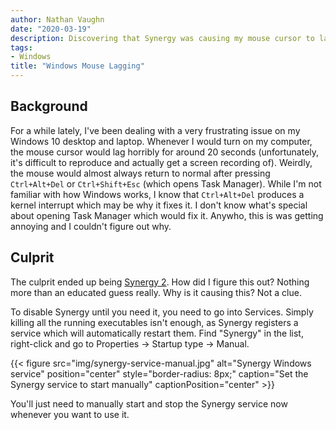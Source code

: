 ```yaml
---
author: Nathan Vaughn
date: "2020-03-19"
description: Discovering that Synergy was causing my mouse cursor to lag on Windows
tags:
- Windows
title: "Windows Mouse Lagging"
---
```


## Background

For a while lately, I've been dealing with a very frustrating issue on my Windows 10
desktop and laptop. Whenever I would turn on my computer, the mouse cursor
would lag horribly for around 20 seconds (unfortunately, it's difficult
to reproduce and actually get a screen recording of). Weirdly, the mouse would almost
always return to normal after pressing `Ctrl+Alt+Del` or `Ctrl+Shift+Esc` (which opens
Task Manager). While I'm not familiar with how Windows works, I know that `Ctrl+Alt+Del`
produces a kernel interrupt which may be why it fixes it. I don't know
what's special about opening Task Manager which would fix it. Anywho, this is was
getting annoying and I couldn't figure out why.

## Culprit

The culprit ended up being [Synergy 2](https://symless.com/synergy). How did I figure
this out? Nothing more than an educated guess really. Why is it causing this?
Not a clue.

To disable Synergy until you need it, you need to go into Services. Simply
killing all the running executables isn't enough, as Synergy registers a service which
will automatically restart them. Find "Synergy" in the list, right-click and go to
Properties -> Startup type -> Manual.

{{< figure src="img/synergy-service-manual.jpg" alt="Synergy Windows service" position="center" style="border-radius: 8px;" caption="Set the Synergy service to start manually" captionPosition="center" >}}

You'll just need to manually start and stop the Synergy service now whenever you want to use it.
